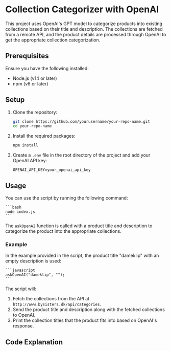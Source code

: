 # Collection Categorizer with OpenAI

This project uses OpenAI's GPT model to categorize products into existing collections based on their title and description. The collections are fetched from a remote API, and the product details are processed through OpenAI to get the appropriate collection categorization.

## Prerequisites

Ensure you have the following installed:

- Node.js (v14 or later)
- npm (v6 or later)

## Setup

1. Clone the repository:

   ```bash
   git clone https://github.com/yourusername/your-repo-name.git
   cd your-repo-name
   ```

2. Install the required packages:

   ```bash
   npm install
   ```

3. Create a `.env` file in the root directory of the project and add your OpenAI API key:

   ```plaintext
   OPENAI_API_KEY=your_openai_api_key
   ```

## Usage

You can use the script by running the following command:

    ```bash
    node index.js
    ```

The `askOpenAI` function is called with a product title and description to categorize the product into the appropriate collections.

### Example

In the example provided in the script, the product title "dameklip" with an empty description is used:

    ```javascript
    askOpenAI("dameklip", "");
    ```

The script will:

1. Fetch the collections from the API at `http://www.bysisters.dk/api/categories`.
2. Send the product title and description along with the fetched collections to OpenAI.
3. Print the collection titles that the product fits into based on OpenAI's response.

## Code Explanation
